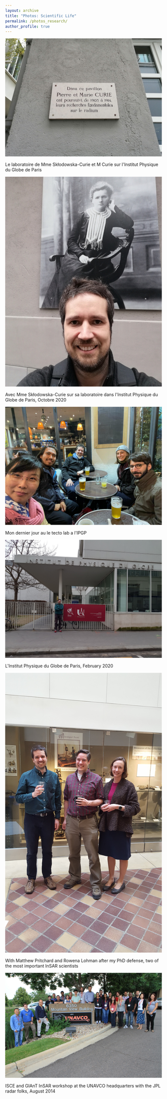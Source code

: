 ```yaml
---
layout: archive
title: "Photos: Scientific Life"
permalink: /photos_research/
author_profile: true
---
```




<img style="float: center;" src="/images/IMG_20201028_155825.jpg" style="width:300px;">

Le laboratoire de Mme Skłodowska-Curie et M Curie sur l'Institut Physique du Globe de Paris

<img style="float: center;" src="/images/IMG_20201028_160127.jpg" style="width:300px;">

Avec Mme Skłodowska-Curie sur sa laboratoire dans l'Institut Physique du Globe de Paris, Octobre 2020

<img style="float: center;" src="/images/ipgp_dernier.jpg" style="width:300px;">

Mon dernier jour au le tecto lab a l'IPGP

<img style="float: center;" src="/images/20200222_174141.jpg" style="width:300px;">

L'Institut Physique du Globe de Paris, February 2020

<img style="float: center;" src="/images/20180326_143901.jpg" style="width:300px;">

With Matthew Pritchard and Rowena Lohman after my PhD defense, two of the most important InSAR scientists

<img style="float: center;" src="/images/unavco2014.jpg" style="width:300px;">

ISCE and GIAnT InSAR workshop at the UNAVCO headquarters with the JPL radar folks, August 2014 


